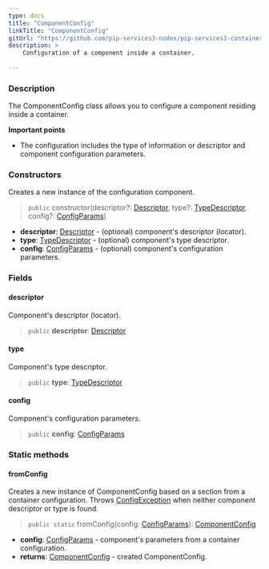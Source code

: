 ```yaml
---
type: docs
title: "ComponentConfig"
linkTitle: "ComponentConfig"
gitUrl: "https://github.com/pip-services3-nodex/pip-services3-container-nodex"
description: >
    Configuration of a component inside a container.
   
---
```


### Description

The ComponentConfig class allows you to configure a component residing inside a container.

**Important points**

- The configuration includes the type of information or descriptor and component configuration parameters.

### Constructors
Creates a new instance of the configuration component.

> `public` constructor(descriptor?: [Descriptor](../../../commons/refer/descriptor), type?: [TypeDescriptor](../../../commons/reflect/type_descriptor), config?: [ConfigParams](../../../commons/config/config_params))

- **descriptor**: [Descriptor](../../../commons/refer/descriptor) - (optional) component's descriptor (locator).
- **type**: [TypeDescriptor](../../../commons/reflect/type_descriptor) - (optional) component's type descriptor.
- **config**: [ConfigParams](../../../commons/config/config_params) - (optional) component's configuration parameters.

### Fields

<span class="hide-title-link">

#### descriptor
Component's descriptor (locator).
> `public` **descriptor**: [Descriptor](../../../commons/refer/descriptor)

#### type
Component's type descriptor.
> `public` **type**: [TypeDescriptor](../../../commons/reflect/type_descriptor)

#### config
Component's configuration parameters.
> `public` **config**: [ConfigParams](../../../commons/config/config_params)

</span>

### Static methods

#### fromConfig
Creates a new instance of ComponentConfig based on a section from a container configuration.
Throws [ConfigException](../commons/errors/config_exception) when neither component descriptor or type is found.

> `public static` fromConfig(config: [ConfigParams](../../../commons/config/config_params)): [ComponentConfig]()

- **config**: [ConfigParams](../../../commons/config/config_params) - component's parameters from a container configuration.
- **returns**: [ComponentConfig]() - created ComponentConfig.
